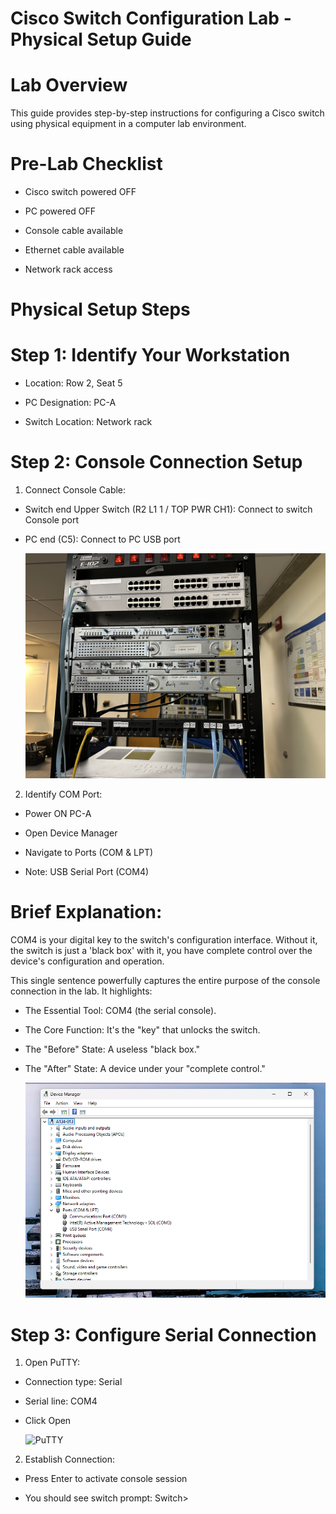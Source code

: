 # Cisco Switch Configuration Lab - Physical Setup Guide

# Lab Overview

This guide provides step-by-step instructions for configuring a Cisco switch using physical equipment in a computer lab environment.

# Pre-Lab Checklist

- Cisco switch powered OFF

- PC powered OFF

- Console cable available

- Ethernet cable available

- Network rack access

# Physical Setup Steps

# Step 1: Identify Your Workstation

- Location: Row 2, Seat 5

- PC Designation: PC-A

- Switch Location: Network rack

# Step 2: Console Connection Setup

1. Connect Console Cable:

- Switch end Upper Switch (R2 L1 1 / TOP PWR CH1): Connect to switch Console port

- PC end (C5): Connect to PC USB port 
  
  ![Console](https://github.com/VivianGoshashy/packet-tracer-basic-switch-config-physical-mode/blob/17bd5eb62dd0d11dd9d7d32691e82fa7222bf3b3/Image2/console.jpeg)


2. Identify COM Port:

- Power ON PC-A

- Open Device Manager

- Navigate to Ports (COM & LPT)

- Note: USB Serial Port (COM4)

# Brief Explanation:
COM4 is your digital key to the switch's configuration interface. Without it, the switch is just a 'black box' with it, you have complete control over the device's configuration and operation.

This single sentence powerfully captures the entire purpose of the console connection in the lab. It highlights:

- The Essential Tool: COM4 (the serial console).

- The Core Function: It's the "key" that unlocks the switch.

- The "Before" State: A useless "black box."

- The "After" State: A device under your "complete control."

  ![Port](https://github.com/VivianGoshashy/packet-tracer-basic-switch-config-physical-mode/blob/d1f5928b8d14210ce00ddeb5a94e0172bb368f78/Image2/port%20com4.png)

# Step 3: Configure Serial Connection

1. Open PuTTY:

- Connection type: Serial

- Serial line: COM4

- Click Open
  
  ![PuTTY]()

2. Establish Connection:

- Press Enter to activate console session

- You should see switch prompt: Switch>



